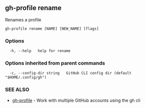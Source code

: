 ## gh-profile rename

Renames a profile

```
gh-profile rename [NAME] [NEW_NAME] [flags]
```

### Options

```
  -h, --help   help for rename
```

### Options inherited from parent commands

```
  -c, --config-dir string   GitHub CLI config dir (default "$HOME/.config/gh")
```

### SEE ALSO

* [gh-profile](gh-profile.md)	 - Work with multiple GitHub accounts using the gh cli

